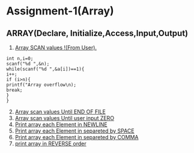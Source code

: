 # Assignment-1(Array)

## ARRAY(Declare, Initialize,Access,Input,Output)
1. [Array SCAN values !(From User).](https://github.com/1834902579/cse214/blob/master/lab1/1.c)
```
int n,i=0;
scanf("%d ",&n);
while(scanf("%d ",&a[i])==1){
i++;
if (i>n){
printf("Array overflow\n);
break;
}
} 
```

2. [Array scan values Until END OF FILE](https://github.com/1834902579/cse214/blob/master/lab1/2.c)
3. [Array scan values Until user input ZERO ](https://github.com/1834902579/cse214/blob/master/lab1/3.c)
4. [Print array each Element in NEWLINE](https://github.com/1834902579/cse214/blob/master/lab1/4.c)
5. [Print array each Element in separeted by SPACE ](https://github.com/1834902579/cse214/blob/master/lab1/5.c)
6. [Print array each Element in separeted by COMMA ](https://github.com/1834902579/cse214/blob/master/lab1/6.c)
7. [print array in REVERSE order ](https://github.com/1834902579/cse214/blob/master/lab1/7.c)

